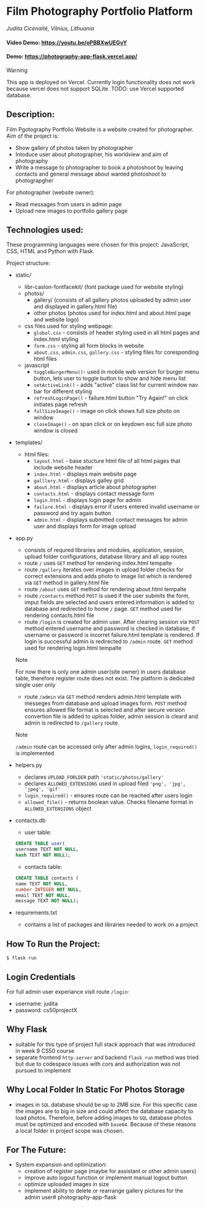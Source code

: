 # Film Photography Portfolio Platform
_Judita Cicėnaitė, Vilnius, Lithuania_

#### Video Demo:  https://youtu.be/oPBBXwUEGvY
#### Demo: https://photography-app-flask.vercel.app/

> [!WARNING]  
> This app is deployed on Vercel. Currently login functionality does not work because vercel does not support SQLite.
> TODO: use Vercel supported database.

## Description:
Film Pgotography Portfolio Website is a website created for photographer. Aim of the project is:
- Show gallery of photos taken by photographer
- Intoduce user about photographer, his worldview and aim of photography
- Write a message to photographer to book a photoshoot by leaving contacts and general message about wanted photoshoot to photograpgher

For photographer (website owner):
- Read messages from users in admin page
- Upload new images to portfolio gallery page

## Technologies used:
These programming languages were chosen for this project: JavaScript, CSS, HTML and Python with Flask.

Project structure:
- static/
    - libr-caslon-fontfacekit/ (font package used for website styling)
    - photos/
        - gallery/ (consists of all gallery photos uploaded by admin user and displayed in gallery.html file)
        - other photos (photos used for index.html and about.html page and website logo)
    - css files used for styling webpage:
        - `global.css` - consists of header styling used in all html pages and index.html styling
        - `form.css` - styling all form blocks in website
        - `about.css`, `admin.css`, `gallery.css` - styling files for coresponding html files
    - javascript
        - `toggleBurgerMenu()`- used in mobile web version for burger menu button, lets user to toggle button to show and hide menu list
        - `setActiveLink()` - adds "active" class list for current window nav bar for different styling
        - `refreshLoginPage()` - failure.html button "Try Again!" on click initiates page refresh
        - `fullSizeImage()` - image on click shows full size photo on window
        - `closeImage()` - on span click or on keydown esc full size photo window is closed
- templates/
    - html files:
        - `layout.html` - base stucture html file of all html pages that include website header
        - `index.html` - displays main website page
        - `galllery.html` - displays galley grid
        - `about.html` - displays article about photographer
        - `contacts.html` - displays contact message form
        - `login.html` - displays login page for admin
        - `failure.html` - displays error if users entered invalid username or password and try again button
        - `admin.html` - displays submitted contact messages for admin user and displays form for image upload
- app.py
    - consists of requred libraries and modules, application, session, upload folder configurations, database library and all app routes
    - route `/` uses `GET` method for rendering index.html tempalte
    - route `/gallery` iterates over images in upload folder checks for correct extensions and adds photo to image list which is rendered via `GET` method in gallery.html file
    - route `/about` uses `GET` method for rendering about.html tempalte
    - route `/contacts` method `POST` is used if the user submits the form, imput fields are selected and users entered information is added to database and redirected to home `/` page. `GET` method used for rendering contacts.html file
    - route `/login` is created for admin user. After clearing session via `POST` method entered username and password is checked in database, if username or password is incorret failure.html template is rendered. If login is successful admin is redirected to `/admin` route. `GET` method used for rendering login.html tempalte

    > [!NOTE]
    > For now there is only one admin user(site owner) in users database table, therefore register route does not exist. The platform is dedicated single user only

    - route `/admin` via `GET` method renders admin.html template with messeges from database and upload images form. `POST` method ensures allowed file format is selected and after secure version convertion file is added to uploas folder, admin session is cleard and admin is redirected to `/gallery` route.

    > [!NOTE]
    > `/admin` route can be accessed only after admin logins, `login_required()` is implemented

- helpers.py
    - declares `UPLOAD_FORLDER` path `'static/photos/gallery'`
    - declares `ALLOWED_EXTENSIONS` used in upload filed  `'png', 'jpg', 'jpeg', 'gif'`
    - `login_required()` -  ensures route can be reached after users login
    - `allowed_file()` - returns boolean value. Checks filename format in `ALLOWED_EXTENSIONS` object
- contacts.db
    - user table:
    ```sql
    CREATE TABLE user(
    username TEXT NOT NULL,
    hash TEXT NOT NULL);
    ```
    - contacts table:
    ```sql
    CREATE TABLE contacts (
    name TEXT NOT NULL,
    number INTEGER NOT NULL,
    email TEXT NOT NULL,
    message TEXT NOT NULL);
    ```
- requirements.txt
    - contains a list of packages and libraries needed to work on a project

## How To Run the Project:
```flask
$ flask run
```

## Login Credentials
For full admin user experiance visit route `/login`:
- username: judita
- password: cs50projectX

## Why Flask
- suitable for this type of project full stack approach that was introduced in week 9 CS50 course
- separate frontend `http-server` and backend `flask run` method was tried but due to codespace issues with cors and authorization was not pursued to implement

## Why Local Folder In Static For Photos Storage
- images in `SQL` database should be up to 2MB size. For this specific case the images are to big in size and could affect the database capacity to load photos. Therefore, before adding images to `SQL` database photos must be optimized and encoded with `base64`. Because of these reasons a local folder in project scope was chosen.

## For The Future:
- System expansion and optimization:
    - creation of register page (maybe for assistant or other admin users)
    - improve auto logout function or implement manual logout button
    - optimize uploaded images in size
    - implement ability to delete or rearrange gallery pictures for the admin user# photography-app-flask
